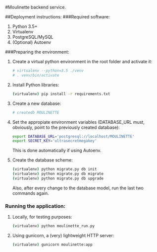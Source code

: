 #Moulinette backend service.

##Deployment instructions:
###Required software:
1. Python 3.5+
2. Virtualenv
3. PostgreSQL/MySQL
4. (Optional) Autoenv

###Preparing the environment:
1. Create a virtual python environment in the root folder and activate it:
    
    ```bash
    # virtualenv --python=3.5 ./venv
    # . venv/bin/activate
    ```
    
2. Install Python libraries:
    
    ```bash
    (virtualenv) pip install -r requirements.txt
    ```
    
3. Create a new database:
    
    ```bash
    # createdb MOULINETTE
    ```
    
4. Set the appropiate environment variables (DATABASE_URL must, obviously, 
point to the previously created database):
    
    ```bash
    export DATABASE_URL='postgresql://localhost/MOULINETTE'
    export SECRET_KEY='ultrasecretmegakey'
    ```
    
    This is done automatically if using Autoenv.
    
5. Create the database scheme:
    
    ```bash
    (virtualenv) python migrate.py db init
    (virtualenv) python migrate.py db migrate
    (virtualenv) python migrate.py db upgrade
    ```
    
    Also, after every change to the database model, run the last two commands 
    again.
    
### Running the application:
1. Locally, for testing purposes:
    
    ```bash
    (virtualenv) python moulinette_run.py
    ```
    
2. Using gunicorn, a (very) lightweight HTTP server:
    
    ```bash
    (virtualenv) gunicorn moulinette:app
    ```
    

